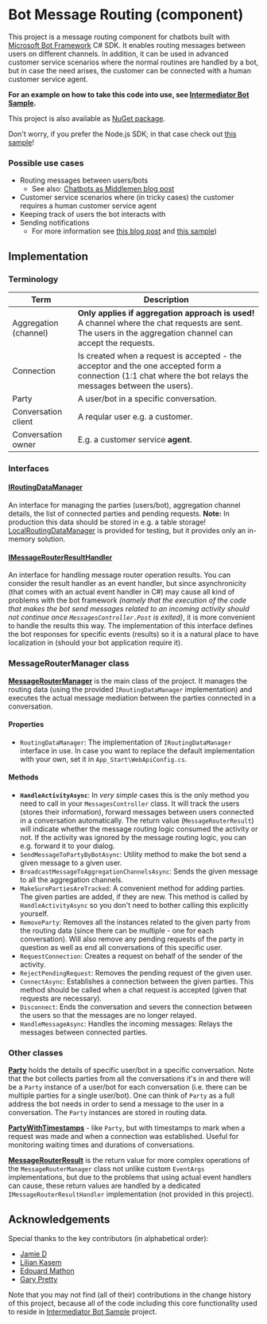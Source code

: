Bot Message Routing (component)
===============================

This project is a message routing component for chatbots built with
[Microsoft Bot Framework](https://dev.botframework.com/) C# SDK. It enables routing messages between
users on different channels. In addition, it can be used in advanced customer service scenarios
where the normal routines are handled by a bot, but in case the need arises, the customer can be
connected with a human customer service agent.

**For an example on how to take this code into use, see
[Intermediator Bot Sample](https://github.com/tompaana/intermediator-bot-sample).**

This project is also available as
[NuGet package](https://www.nuget.org/packages/Underscore.Bot.MessageRouting).

Don't worry, if you prefer the Node.js SDK; in that case check out
[this sample](https://github.com/palindromed/Bot-HandOff)!

### Possible use cases ###

* Routing messages between users/bots
    * See also: [Chatbots as Middlemen blog post](http://tomipaananen.azurewebsites.net/?p=1851)
* Customer service scenarios where (in tricky cases) the customer requires a human customer service agent
* Keeping track of users the bot interacts with
* Sending notifications
    * For more information see [this blog post](http://tomipaananen.azurewebsites.net/?p=2231) and
      [this sample](https://github.com/tompaana/remote-control-bot-sample))

## Implementation ##

### Terminology ###

| Term | Description |
| ---- | ----------- |
| Aggregation (channel) | **Only applies if aggregation approach is used!** A channel where the chat requests are sent. The users in the aggregation channel can accept the requests. |
| Connection | Is created when a request is accepted - the acceptor and the one accepted form a connection (1:1 chat where the bot relays the messages between the users). |
| Party | A user/bot in a specific conversation. |
| Conversation client | A reqular user e.g. a customer. |
| Conversation owner | E.g. a customer service **agent**. |

### Interfaces ###

#### [IRoutingDataManager](/BotMessageRouting/MessageRouting/DataStore/IRoutingDataManager.cs) ####

An interface for managing the parties (users/bot), aggregation channel details, the list of
connected parties and pending requests. **Note:** In production this data should be stored in e.g.
a table storage!
[LocalRoutingDataManager](/BotMessageRouting/MessageRouting/DataStore/LocalRoutingDataManager.cs)
is provided for testing, but it provides only an in-memory solution.

#### [IMessageRouterResultHandler](/BotMessageRouting/MessageRouting/IMessageRouterResultHandler.cs) ####

An interface for handling message router operation results. You can consider the result handler as
an event handler, but since asynchronicity (that comes with an actual event handler in C#) may cause
all kind of problems with the bot framework *(namely that the execution of the code that makes the
bot send messages related to an incoming activity should not continue once `MessagesController.Post`
is exited)*, it is more convenient to handle the results this way. The implementation of this
interface defines the bot responses for specific events (results) so it is a natural place to have
localization in (should your bot application require it).

### MessageRouterManager class ###

**[MessageRouterManager](/BotMessageRouting/MessageRouting/MessageRouterManager.cs)** is the main
class of the project. It manages the routing data (using the provided `IRoutingDataManager`
implementation) and executes the actual message mediation between the parties connected in a
conversation.

#### Properties ####

* `RoutingDataManager`: The implementation of `IRoutingDataManager` interface
  in use. In case you want to replace the default implementation with your own,
  set it in `App_Start\WebApiConfig.cs`.

#### Methods ####

* **`HandleActivityAsync`**: In *very simple* cases this is the only method you need to call in
  your `MessagesController` class. It will track the users (stores their information), forward
  messages between users connected in a conversation automatically. The return value
  (`MessageRouterResult`) will indicate whether the message routing logic consumed the activity or
  not. If the activity was ignored by the message routing logic, you can e.g. forward it to your
  dialog.
* `SendMessageToPartyByBotAsync`: Utility method to make the bot send a given message to a given user.
* `BroadcastMessageToAggregationChannelsAsync`: Sends the given message to all the aggregation channels.
* `MakeSurePartiesAreTracked`: A convenient method for adding parties.  The given parties are added,
  if they are new. This method is called by `HandleActivityAsync` so you don't need to bother
  calling this explicitly yourself.
* `RemoveParty`: Removes all the instances related to the given party from the routing data (since
  there can be multiple - one for each conversation). Will also remove any pending requests of the
  party in question as well as end all conversations of this specific user.
* `RequestConnection`: Creates a request on behalf of the sender of the activity.
* `RejectPendingRequest`: Removes the pending request of the given user.
* `ConnectAsync`: Establishes a connection between the given parties. This method should be called
  when a chat request is accepted (given that requests are necessary).
* `Disconnect`: Ends the conversation and severs the connection between the users so that the
  messages are no longer relayed.
* `HandleMessageAsync`: Handles the incoming messages: Relays the messages between connected parties.

### Other classes ###

**[Party](/BotMessageRouting/Models/Party.cs)** holds the details of specific user/bot in a specific
conversation. Note that the bot collects parties from all the conversations it's in and there will
be a `Party` instance of a user/bot for each conversation (i.e. there can be multiple parties for a
single user/bot). One can think of `Party` as a full address the bot needs in order to send a
message to the user in a conversation. The `Party` instances are stored in routing data.

**[PartyWithTimestamps](/BotMessageRouting/Models/PartyWithTimestamps.cs)** - like `Party`, but with
timestamps to mark when a request was made and when a connection was established. Useful for
monitoring waiting times and durations of conversations.

**[MessageRouterResult](/BotMessageRouting/MessageRouting/MessageRouterResult.cs)** is the return
value for more complex operations of the `MessageRouterManager` class not unlike custom `EventArgs`
implementations, but due to the problems that using actual event handlers can cause, these return
values are handled by a dedicated `IMessageRouterResultHandler` implementation (not provided in this
project).

## Acknowledgements ##

Special thanks to the key contributors (in alphabetical order):

* [Jamie D](https://github.com/daltskin)
* [Lilian Kasem](https://github.com/liliankasem)
* [Edouard Mathon](https://github.com/edouard-mathon)
* [Gary Pretty](https://github.com/garypretty)

Note that you may not find (all of their) contributions in the change history of this project,
because all of the code including this core functionality used to reside in
[Intermediator Bot Sample](https://github.com/tompaana/intermediator-bot-sample) project.
